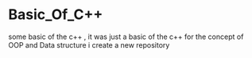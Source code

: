 # Basic_Of_C++

some basic of the c++ , it was just a basic of the c++ for the concept of OOP and Data structure i create a new repository 
